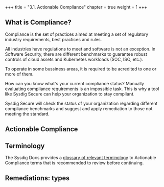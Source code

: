 +++
title = "3.1. Actionable Compliance"
chapter = true
weight = 1
+++



## What is Compliance?

Compliance is the set of practices aimed at meeting a set of regulatory industry requirements, best practices and rules.

All industries have regulations to meet and software is not an exception.
In Software Security, there are different benchmarks to guarantee robust controls
of cloud assets and Kubernetes workloads (SOC, ISO, etc.).

To operate in some bussiness areas, it is required to be acredited to one or more of them.

How can you know what's your current compliance status?
Manually evaluating compliance requirements is an impossible task.
This is why a tool like Sysdig Secure can help your organization to stay compliant.

Sysdig Secure will check the status of your organization regarding different compliance benchmarks
and suggest and apply remediation to those not meeting the standard.


## Actionable Compliance


## Terminology

The Sysdig Docs provides a [glossary of relevant terminology](https://docs.sysdig.com/en/docs/sysdig-secure/posture/compliance/actionable-compliance/#appendix) to Actionable Compliance terms that is recommended to review before continuing.


## Remediations: types